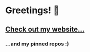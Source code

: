# Greetings! :wave:
## [Check out my website...](https://vedthiru.com/about)
### ...and my pinned repos :)
